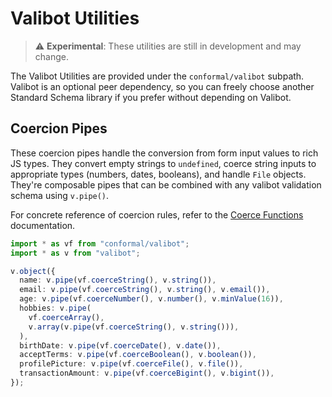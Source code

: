 # Valibot Utilities

> ⚠️ **Experimental**: These utilities are still in development and may change.

The Valibot Utilities are provided under the `conformal/valibot` subpath. Valibot is an optional peer dependency, so you can freely choose another Standard Schema library if you prefer without depending on Valibot.

## Coercion Pipes

These coercion pipes handle the conversion from form input values to rich JS types. They convert empty strings to `undefined`, coerce string inputs to appropriate types (numbers, dates, booleans), and handle `File` objects. They're composable pipes that can be combined with any valibot validation schema using `v.pipe()`.

For concrete reference of coercion rules, refer to the [Coerce Functions](../README.md#coerce-functions) documentation.

```typescript
import * as vf from "conformal/valibot";
import * as v from "valibot";

v.object({
  name: v.pipe(vf.coerceString(), v.string()),
  email: v.pipe(vf.coerceString(), v.string(), v.email()),
  age: v.pipe(vf.coerceNumber(), v.number(), v.minValue(16)),
  hobbies: v.pipe(
    vf.coerceArray(),
    v.array(v.pipe(vf.coerceString(), v.string())),
  ),
  birthDate: v.pipe(vf.coerceDate(), v.date()),
  acceptTerms: v.pipe(vf.coerceBoolean(), v.boolean()),
  profilePicture: v.pipe(vf.coerceFile(), v.file()),
  transactionAmount: v.pipe(vf.coerceBigint(), v.bigint()),
});
```
